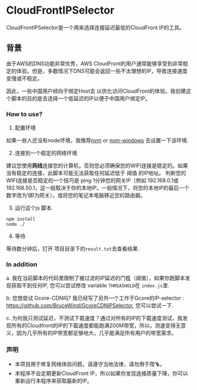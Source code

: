 # CloudFrontIPSelector

CloudFrontIPSelector是一个用来选择连接延迟最低的CloudFront IP的工具。

## 背景

由于AWS的DNS功能非常优秀，AWS CloudFront的用户通常能够享受到非常稳定的体验。但是，多数情况下DNS可能会返回一些不太理想的IP，导致连接速度变慢或不稳定。

因此，一些中国用户倾向于绑定Host去 以优化访问CloudFront的体验。我创建这个脚本的目的是去选择一个低延迟的IP以便于中国用户绑定IP。

### How to use?

1. 配置环境

如果一些人还没有node环境，我推荐[nvm](https://github.com/nvm-sh/nvm) or [nvm-windows](https://github.com/coreybutler/nvm-windows.) 去设置一下该环境.

2. 连接到一个稳定的网络环境

建议您使用**网线**连接您的计算机，否则您必须确保您的WIFI连接是稳定的。如果没有稳定的连接，此脚本可能无法获取任何延迟低于 阈值 的IP地址。
判断您的WIFI连接是否稳定的一个技巧是 ping 1分钟您的网关IP（例如 192.168.0.1或192.168.50.1，这一般取决于你的本地IP。一般情况下，将您的本地IP的最后一个数字改为1即为网关）。或将您的笔记本电脑移近您的路由器。

3. 运行这个js 脚本.
```
npm install
node ./
```

4. 等待
 
等待数分钟后，打开 项目目录下的`result.txt`去查看结果.


### In addition

a. 我在当前脚本的代码里限制了被过滤的IP延迟的门槛（阈值），如果你跑脚本发现获取不到任何IP, 您可以尝试修改 variable `THREASHOLD`在 `index.js`里.

b. 您想尝试 Gcore-CDN吗?  我已经写了另外一个工作于Gcore的IP-selector : https://github.com/BruceWind/GcoreCDNIPSelector, 您可以尝试一下.

c. 为何我只测试延迟，不测试下载速度？通过对所有的IP的下载速度测试，我发现所有的Cloudfront的IP的下载速度都能跑满200M带宽，所以，测速变得无意义，因为几乎所有的IP带宽都足够地大，几乎能满足所有用户的带宽需求。

### 声明
- 本项目用于修复网络体验问题，请遵守当地法律，请勿用于爬🪜。
- 本程序不会定期更新CloudFront IP，所以如果你发现连接质量下降，你可以重新运行本程序来获取最新的IP。
